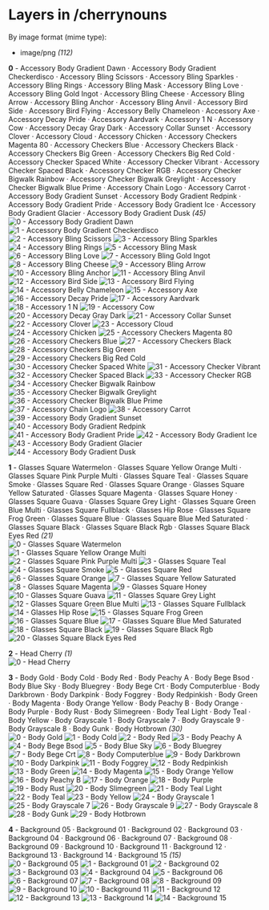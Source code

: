 # Layers in /cherrynouns

By image format (mime type):
- image/png _(112)_


**0** -  Accessory Body Gradient Dawn · Accessory Body Gradient Checkerdisco · Accessory Bling Scissors · Accessory Bling Sparkles · Accessory Bling Rings · Accessory Bling Mask · Accessory Bling Love · Accessory Bling Gold Ingot · Accessory Bling Cheese · Accessory Bling Arrow · Accessory Bling Anchor · Accessory Bling Anvil · Accessory Bird Side · Accessory Bird Flying · Accessory Belly Chameleon · Accessory Axe · Accessory Decay Pride · Accessory Aardvark · Accessory 1 N · Accessory Cow · Accessory Decay Gray Dark · Accessory Collar Sunset · Accessory Clover · Accessory Cloud · Accessory Chicken · Accessory Checkers Magenta 80 · Accessory Checkers Blue · Accessory Checkers Black · Accessory Checkers Big Green · Accessory Checkers Big Red Cold · Accessory Checker Spaced White · Accessory Checker Vibrant · Accessory Checker Spaced Black · Accessory Checker RGB · Accessory Checker Bigwalk Rainbow · Accessory Checker Bigwalk Greylight · Accessory Checker Bigwalk Blue Prime · Accessory Chain Logo · Accessory Carrot · Accessory Body Gradient Sunset · Accessory Body Gradient Redpink · Accessory Body Gradient Pride · Accessory Body Gradient Ice · Accessory Body Gradient Glacier · Accessory Body Gradient Dusk  _(45)_ <br>
![](0_0.png "0 - Accessory Body Gradient Dawn") 
![](0_1.png "1 - Accessory Body Gradient Checkerdisco") 
![](0_2.png "2 - Accessory Bling Scissors") 
![](0_3.png "3 - Accessory Bling Sparkles") 
![](0_4.png "4 - Accessory Bling Rings") 
![](0_5.png "5 - Accessory Bling Mask") 
![](0_6.png "6 - Accessory Bling Love") 
![](0_7.png "7 - Accessory Bling Gold Ingot") 
![](0_8.png "8 - Accessory Bling Cheese") 
![](0_9.png "9 - Accessory Bling Arrow") 
![](0_10.png "10 - Accessory Bling Anchor") 
![](0_11.png "11 - Accessory Bling Anvil") 
![](0_12.png "12 - Accessory Bird Side") 
![](0_13.png "13 - Accessory Bird Flying") 
![](0_14.png "14 - Accessory Belly Chameleon") 
![](0_15.png "15 - Accessory Axe") 
![](0_16.png "16 - Accessory Decay Pride") 
![](0_17.png "17 - Accessory Aardvark") 
![](0_18.png "18 - Accessory 1 N") 
![](0_19.png "19 - Accessory Cow") 
![](0_20.png "20 - Accessory Decay Gray Dark") 
![](0_21.png "21 - Accessory Collar Sunset") 
![](0_22.png "22 - Accessory Clover") 
![](0_23.png "23 - Accessory Cloud") 
![](0_24.png "24 - Accessory Chicken") 
![](0_25.png "25 - Accessory Checkers Magenta 80") 
![](0_26.png "26 - Accessory Checkers Blue") 
![](0_27.png "27 - Accessory Checkers Black") 
![](0_28.png "28 - Accessory Checkers Big Green") 
![](0_29.png "29 - Accessory Checkers Big Red Cold") 
![](0_30.png "30 - Accessory Checker Spaced White") 
![](0_31.png "31 - Accessory Checker Vibrant") 
![](0_32.png "32 - Accessory Checker Spaced Black") 
![](0_33.png "33 - Accessory Checker RGB") 
![](0_34.png "34 - Accessory Checker Bigwalk Rainbow") 
![](0_35.png "35 - Accessory Checker Bigwalk Greylight") 
![](0_36.png "36 - Accessory Checker Bigwalk Blue Prime") 
![](0_37.png "37 - Accessory Chain Logo") 
![](0_38.png "38 - Accessory Carrot") 
![](0_39.png "39 - Accessory Body Gradient Sunset") 
![](0_40.png "40 - Accessory Body Gradient Redpink") 
![](0_41.png "41 - Accessory Body Gradient Pride") 
![](0_42.png "42 - Accessory Body Gradient Ice") 
![](0_43.png "43 - Accessory Body Gradient Glacier") 
![](0_44.png "44 - Accessory Body Gradient Dusk") 


**1** -  Glasses Square Watermelon · Glasses Square Yellow Orange Multi · Glasses Square Pink Purple Multi · Glasses Square Teal · Glasses Square Smoke · Glasses Square Red · Glasses Square Orange · Glasses Square Yellow Saturated · Glasses Square Magenta · Glasses Square Honey · Glasses Square Guava · Glasses Square Grey Light · Glasses Square Green Blue Multi · Glasses Square Fullblack · Glasses Hip Rose · Glasses Square Frog Green · Glasses Square Blue · Glasses Square Blue Med Saturated · Glasses Square Black · Glasses Square Black Rgb · Glasses Square Black Eyes Red  _(21)_ <br>
![](1_0.png "0 - Glasses Square Watermelon") 
![](1_1.png "1 - Glasses Square Yellow Orange Multi") 
![](1_2.png "2 - Glasses Square Pink Purple Multi") 
![](1_3.png "3 - Glasses Square Teal") 
![](1_4.png "4 - Glasses Square Smoke") 
![](1_5.png "5 - Glasses Square Red") 
![](1_6.png "6 - Glasses Square Orange") 
![](1_7.png "7 - Glasses Square Yellow Saturated") 
![](1_8.png "8 - Glasses Square Magenta") 
![](1_9.png "9 - Glasses Square Honey") 
![](1_10.png "10 - Glasses Square Guava") 
![](1_11.png "11 - Glasses Square Grey Light") 
![](1_12.png "12 - Glasses Square Green Blue Multi") 
![](1_13.png "13 - Glasses Square Fullblack") 
![](1_14.png "14 - Glasses Hip Rose") 
![](1_15.png "15 - Glasses Square Frog Green") 
![](1_16.png "16 - Glasses Square Blue") 
![](1_17.png "17 - Glasses Square Blue Med Saturated") 
![](1_18.png "18 - Glasses Square Black") 
![](1_19.png "19 - Glasses Square Black Rgb") 
![](1_20.png "20 - Glasses Square Black Eyes Red") 


**2** -  Head Cherry  _(1)_ <br>
![](2_0.png "0 - Head Cherry") 


**3** -  Body Gold · Body Cold · Body Red · Body Peachy A · Body Bege Bsod · Body Blue Sky · Body Bluegrey · Body Bege Crt · Body Computerblue · Body Darkbrown · Body Darkpink · Body Foggrey · Body Redpinkish · Body Green · Body Magenta · Body Orange Yellow · Body Peachy B · Body Orange · Body Purple · Body Rust · Body Slimegreen · Body Teal Light · Body Teal · Body Yellow · Body Grayscale 1 · Body Grayscale 7 · Body Grayscale 9 · Body Grayscale 8 · Body Gunk · Body Hotbrown  _(30)_ <br>
![](3_0.png "0 - Body Gold") 
![](3_1.png "1 - Body Cold") 
![](3_2.png "2 - Body Red") 
![](3_3.png "3 - Body Peachy A") 
![](3_4.png "4 - Body Bege Bsod") 
![](3_5.png "5 - Body Blue Sky") 
![](3_6.png "6 - Body Bluegrey") 
![](3_7.png "7 - Body Bege Crt") 
![](3_8.png "8 - Body Computerblue") 
![](3_9.png "9 - Body Darkbrown") 
![](3_10.png "10 - Body Darkpink") 
![](3_11.png "11 - Body Foggrey") 
![](3_12.png "12 - Body Redpinkish") 
![](3_13.png "13 - Body Green") 
![](3_14.png "14 - Body Magenta") 
![](3_15.png "15 - Body Orange Yellow") 
![](3_16.png "16 - Body Peachy B") 
![](3_17.png "17 - Body Orange") 
![](3_18.png "18 - Body Purple") 
![](3_19.png "19 - Body Rust") 
![](3_20.png "20 - Body Slimegreen") 
![](3_21.png "21 - Body Teal Light") 
![](3_22.png "22 - Body Teal") 
![](3_23.png "23 - Body Yellow") 
![](3_24.png "24 - Body Grayscale 1") 
![](3_25.png "25 - Body Grayscale 7") 
![](3_26.png "26 - Body Grayscale 9") 
![](3_27.png "27 - Body Grayscale 8") 
![](3_28.png "28 - Body Gunk") 
![](3_29.png "29 - Body Hotbrown") 


**4** -  Background 05 · Background 01 · Background 02 · Background 03 · Background 04 · Background 06 · Background 07 · Background 08 · Background 09 · Background 10 · Background 11 · Background 12 · Background 13 · Background 14 · Background 15  _(15)_ <br>
![](4_0.png "0 - Background 05") 
![](4_1.png "1 - Background 01") 
![](4_2.png "2 - Background 02") 
![](4_3.png "3 - Background 03") 
![](4_4.png "4 - Background 04") 
![](4_5.png "5 - Background 06") 
![](4_6.png "6 - Background 07") 
![](4_7.png "7 - Background 08") 
![](4_8.png "8 - Background 09") 
![](4_9.png "9 - Background 10") 
![](4_10.png "10 - Background 11") 
![](4_11.png "11 - Background 12") 
![](4_12.png "12 - Background 13") 
![](4_13.png "13 - Background 14") 
![](4_14.png "14 - Background 15") 


